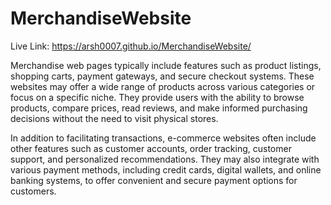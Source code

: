 # MerchandiseWebsite
Live Link: https://arsh0007.github.io/MerchandiseWebsite/

Merchandise web pages typically include features such as product listings, shopping carts, payment gateways, and secure checkout systems. These websites may offer a wide range of products across various categories or focus on a specific niche. They provide users with the ability to browse products, compare prices, read reviews, and make informed purchasing decisions without the need to visit physical stores.

In addition to facilitating transactions, e-commerce websites often include other features such as customer accounts, order tracking, customer support, and personalized recommendations. They may also integrate with various payment methods, including credit cards, digital wallets, and online banking systems, to offer convenient and secure payment options for customers.
